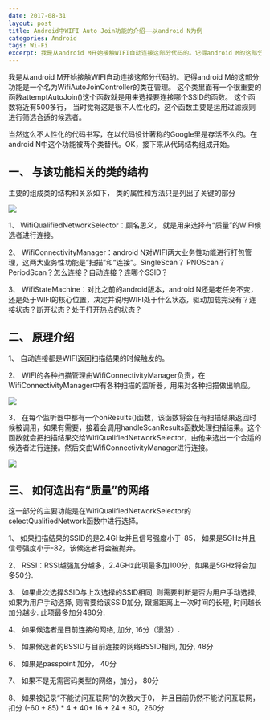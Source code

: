 ```yaml
---
date: 2017-08-31
layout: post
title: Android中WIFI Auto Join功能的介绍——以android N为例
categories: Android
tags: Wi-Fi
excerpt: 我是从android M开始接触WIFI自动连接这部分代码的。记得android M的这部分功能是一个名为WifiAutoJoinController的类在管理。 这个类里面有一个很重要的函数attemptAutoJoin()这个函数就是用来选择要连接哪个SSID的函数。 这个函数将近有500多行， 当时觉得这是很不人性化的，这个函数主要是运用过滤规则进行筛选合适的候选者。
---
```


我是从android M开始接触WIFI自动连接这部分代码的。记得android M的这部分功能是一个名为WifiAutoJoinController的类在管理。 这个类里面有一个很重要的函数attemptAutoJoin()这个函数就是用来选择要连接哪个SSID的函数。 这个函数将近有500多行， 当时觉得这是很不人性化的，这个函数主要是运用过滤规则进行筛选合适的候选者。

当然这么不人性化的代码书写，在以代码设计著称的Google里是存活不久的。在android N中这个功能被两个类替代。OK，接下来从代码结构组成开始。

## **一、 与该功能相关的类的结构**
主要的组成类的结构和关系如下， 类的属性和方法只是列出了关键的部分

![](/blog/assets/wifi/wifi-auto-join.png)

1、 WifiQualifiedNetworkSelector：顾名思义， 就是用来选择有“质量”的WIFI候选者进行连接。

2、 WifiConnectivityManager：android N对WIFI两大业务性功能进行打包管理，这两大业务性功能是“扫描”和“连接”。SingleScan？ PNOScan？ PeriodScan？怎么连接？自动连接？连哪个SSID？

3、 WifiStateMachine：对比之前的android版本，android N还是老任务不变，还是处于WIFI的核心位置，决定并说明WIFI处于什么状态，驱动加载完没有？连接状态？断开状态？处于打开热点的状态？


## **二、 原理介绍**

1、 自动连接都是WIFI返回扫描结果的时候触发的。

2、 WIFI的各种扫描管理由WifiConnectivityManager负责，在WifiConnectivityManager中有各种扫描的监听器，用来对各种扫描做出响应。

![](/blog/assets/wifi/wifi-auto-join-1.png)

3、 在每个监听器中都有一个onResults()函数，该函数将会在有扫描结果返回时候被调用，如果有需要，接着会调用handleScanResults函数处理扫描结果。这个函数就会把扫描结果交给WifiQualifiedNetworkSelector，由他来选出一个合适的候选者进行连接。然后交由WifiConnectivityManager进行连接。

![](/blog/assets/wifi/wifi-auto-join-2.png)

## **三、 如何选出有“质量”的网络**

这一部分的主要功能是在WifiQualifiedNetworkSelector的selectQualifiedNetwork函数中进行选择。

1、 如果扫描结果的SSID的是2.4GHz并且信号强度小于-85， 如果是5GHz并且信号强度小于-82，该候选者将会被抛弃。

2、 RSSI：RSSI越强加分越多，2.4GHz此项最多加100分，如果是5GHz将会加多50分.

3、 如果此次选择SSID与上次选择的SSID相同, 则需要判断是否为用户手动选择, 如果为用户手动选择, 则需要给该SSID加分, 跟据距离上一次时间的长短, 时间越长加分越少. 此项最多加分480分.

4、 如果候选者是目前连接的网络, 加分, 16分（漫游）.

5、 如果候选者的BSSID与目前连接的网络BSSID相同, 加分, 48分

6、 如果是passpoint 加分， 40分

7、 如果不是无需密码类型的网络，加分， 80分

8、 如果被记录“不能访问互联网”的次数大于0， 并且目前仍然不能访问互联网，扣分 (-60 + 85) * 4 + 40+ 16 + 24 + 80，260分
